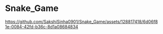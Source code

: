 # Snake_Game


https://github.com/SakshiSinha0901/Snake_Game/assets/128817418/6d06f81e-0084-42fd-b36c-8d1a08684834

